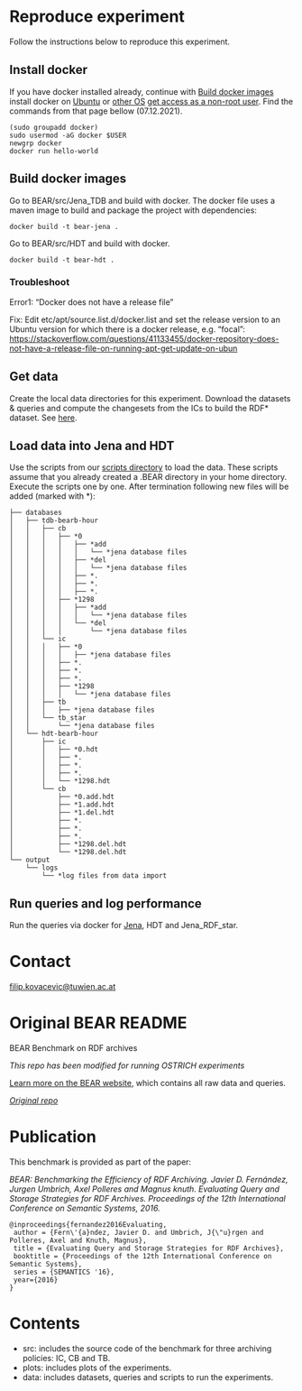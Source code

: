 Reproduce experiment
==============
Follow the instructions below to reproduce this experiment.
## Install docker 
If you have docker installed already, continue with [Build docker images](https://github.com/GreenfishK/BEAR/blob/master/README.md#build-docker-images)
install docker on [Ubuntu](https://docs.docker.com/engine/install/ubuntu/#install-using-the-repository) or [other OS](https://docs.docker.com/get-docker/)
[get access as a non-root user](https://docs.docker.com/engine/install/linux-postinstall/#manage-docker-as-a-non-root-user). Find the commands from that page bellow (07.12.2021).
```
(sudo groupadd docker)
sudo usermod -aG docker $USER 
newgrp docker
docker run hello-world
```

## Build docker images
Go to BEAR/src/Jena_TDB and build with docker. The docker file uses a maven image to build and package the project with dependencies: 
```
docker build -t bear-jena .
```
Go to BEAR/src/HDT and build with docker.
```
docker build -t bear-hdt .
```
### Troubleshoot
Error1: “Docker does not have a release file”

Fix: Edit etc/apt/source.list.d/docker.list and set the release version to an Ubuntu version for which there is a docker release, e.g. “focal”: https://stackoverflow.com/questions/41133455/docker-repository-does-not-have-a-release-file-on-running-apt-get-update-on-ubun 

## Get data
Create the local data directories for this experiment. Download the datasets & queries and compute the changesets from the ICs to build the RDF* dataset. See [here](https://github.com/GreenfishK/BEAR/tree/master/data).

## Load data into Jena and HDT
Use the scripts from our [scripts directory](https://github.com/GreenfishK/BEAR/tree/master/scripts/load_data) to load the data. These scripts assume that you already created a .BEAR directory in your home directory. Execute the scripts one by one. After termination following new files will be added (marked with *):

```
├── databases
│   ├── tdb-bearb-hour
│   │   ├── cb
│   │   │   ├── *0  
│   │   │   │   ├── *add  
│   │   │   │   │   └── *jena database files 
│   │   │   │   ├── *del  
│   │   │   │   │   └── *jena database files  
│   │   │   │   ├── *.  
│   │   │   │   ├── *.  
│   │   │   │   ├── *.  
│   │   │   ├── *1298  
│   │   │   │   ├── *add  
│   │   │   │   │   └── *jena database files 
│   │   │   │   └── *del  
│   │   │   │       └── *jena database files  
│   │   └── ic
│   │   │   ├── *0  
│   │   │   │   ├── *jena database files  
│   │   │   ├── *.  
│   │   │   ├── *.  
│   │   │   ├── *.  
│   │   │   ├── *1298  
│   │   │   │   └── *jena database files 
│   │   ├── tb
│   │   │   ├── *jena database files
│   │   └── tb_star 
│   │       └── *jena database files
│   └── hdt-bearb-hour
│       ├── ic  
│       │   ├── *0.hdt  
│       │   ├── *.  
│       │   ├── *.  
│       │   ├── *.  
│       │   └── *1298.hdt  
│       └── cb  
│           ├── *0.add.hdt  
│           ├── *1.add.hdt  
│           ├── *1.del.hdt  
│           ├── *.  
│           ├── *.  
│           ├── *.  
│           ├── *1298.del.hdt  
│           └── *1298.del.hdt  
└── output
    └── logs
        └── *log files from data import  

```

## Run queries and log performance
Run the queries via docker for [Jena](https://github.com/GreenfishK/BEAR/tree/master/src/jena_TDB), HDT and Jena_RDF_star.

Contact
==============
filip.kovacevic@tuwien.ac.at

# Original BEAR README
BEAR Benchmark on RDF archives

_This repo has been modified for running OSTRICH experiments_

[Learn more on the BEAR website](https://aic.ai.wu.ac.at/qadlod/bear.html), which contains all raw data and queries.

_[Original repo](https://github.com/webdata/BEAR)_

Publication
==============
This benchmark is provided as part of the paper:

_BEAR: Benchmarking the Efficiency of RDF Archiving. Javier D. Fernández, Jurgen Umbrich, Axel Polleres and Magnus knuth. Evaluating Query and Storage Strategies for RDF Archives. Proceedings of the 12th International Conference on Semantic Systems, 2016._

~~~~
@inproceedings{fernandez2016Evaluating,
 author = {Fern\'{a}ndez, Javier D. and Umbrich, J{\"u}rgen and Polleres, Axel and Knuth, Magnus},
 title = {Evaluating Query and Storage Strategies for RDF Archives},
 booktitle = {Proceedings of the 12th International Conference on Semantic Systems},
 series = {SEMANTICS '16},
 year={2016}
}
~~~~
Contents
==============
- src: includes the source code of the benchmark for three archiving policies: IC, CB and TB.
- plots: includes plots of the experiments.
- data: includes datasets, queries and scripts to run the experiments.
